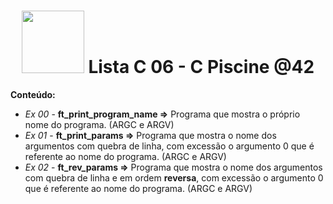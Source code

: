 <h1 align="center">
<img src="https://nadei.42sp.org.br/img/InsigneaP3.png" width= "100px">
Lista C 06 - C Piscine @42
</h1>

**Conteúdo:**

- *Ex 00* - **ft_print_program_name =>** Programa que mostra o próprio nome do programa. (ARGC e ARGV)
- *Ex 01* - **ft_print_params =>** Programa que mostra o nome dos argumentos com quebra de linha, com excessão o argumento 0 que é referente ao nome do programa. (ARGC  e ARGV)
- *Ex 02* - **ft_rev_params =>** Programa que mostra o nome dos argumentos com quebra de linha e em ordem **reversa**, com excessão o argumento 0 que é referente ao nome do programa. (ARGC  e ARGV)